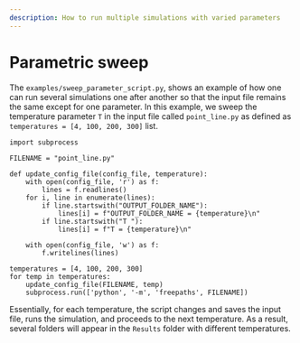 ```yaml
---
description: How to run multiple simulations with varied parameters
---
```


# Parametric sweep

The `examples/sweep_parameter_script.py`, shows an example of how one can run several simulations one after another so that the input file remains the same except for one parameter. In this example, we sweep the temperature parameter `T` in the input file called `point_line.py` as defined as `temperatures = [4, 100, 200, 300]` list.

```
import subprocess

FILENAME = "point_line.py"

def update_config_file(config_file, temperature):
    with open(config_file, 'r') as f:
        lines = f.readlines()
    for i, line in enumerate(lines):
        if line.startswith("OUTPUT_FOLDER_NAME"):
            lines[i] = f"OUTPUT_FOLDER_NAME = {temperature}\n"
        if line.startswith("T "):
            lines[i] = f"T = {temperature}\n"

    with open(config_file, 'w') as f:
        f.writelines(lines)

temperatures = [4, 100, 200, 300]
for temp in temperatures:
    update_config_file(FILENAME, temp)
    subprocess.run(['python', '-m', 'freepaths', FILENAME])
```

Essentially, for each temperature, the script changes and saves the input file, runs the simulation, and proceeds to the next temperature. As a result, several folders will appear in the `Results` folder with different temperatures.
